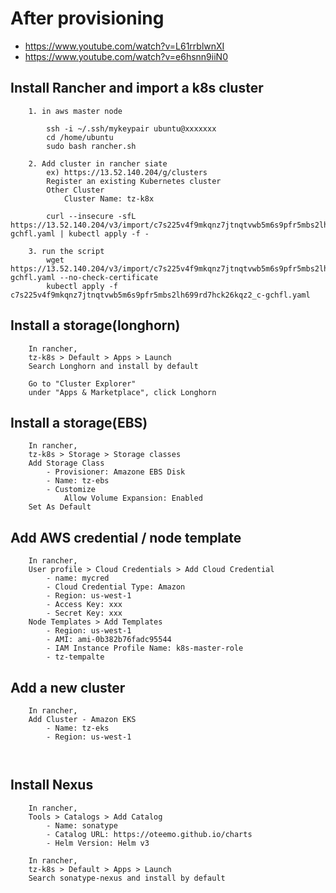 # After provisioning

* https://www.youtube.com/watch?v=L61rrblwnXI
* https://www.youtube.com/watch?v=e6hsnn9iiN0

## Install Rancher and import a k8s cluster
``` 
    1. in aws master node

        ssh -i ~/.ssh/mykeypair ubuntu@xxxxxxx
        cd /home/ubuntu
        sudo bash rancher.sh

    2. Add cluster in rancher siate
        ex) https://13.52.140.204/g/clusters
        Register an existing Kubernetes cluster
        Other Cluster
            Cluster Name: tz-k8x
    
        curl --insecure -sfL https://13.52.140.204/v3/import/c7s225v4f9mkqnz7jtnqtvwb5m6s9pfr5mbs2lh699rd7hck26kqz2_c-gchfl.yaml | kubectl apply -f -

    3. run the script
        wget https://13.52.140.204/v3/import/c7s225v4f9mkqnz7jtnqtvwb5m6s9pfr5mbs2lh699rd7hck26kqz2_c-gchfl.yaml --no-check-certificate
        kubectl apply -f c7s225v4f9mkqnz7jtnqtvwb5m6s9pfr5mbs2lh699rd7hck26kqz2_c-gchfl.yaml
``` 

## Install a storage(longhorn)
``` 
    In rancher,
    tz-k8s > Default > Apps > Launch
    Search Longhorn and install by default

    Go to "Cluster Explorer"
    under "Apps & Marketplace", click Longhorn
```

## Install a storage(EBS)
``` 
    In rancher,
    tz-k8s > Storage > Storage classes
    Add Storage Class
        - Provisioner: Amazone EBS Disk
        - Name: tz-ebs
        - Customize
            Allow Volume Expansion: Enabled
    Set As Default
```

## Add AWS credential / node template
``` 
    In rancher,
    User profile > Cloud Credentials > Add Cloud Credential
        - name: mycred
        - Cloud Credential Type: Amazon
        - Region: us-west-1
        - Access Key: xxx
        - Secret Key: xxx
    Node Templates > Add Templates
        - Region: us-west-1
        - AMI: ami-0b382b76fadc95544
        - IAM Instance Profile Name: k8s-master-role
        - tz-tempalte
```

## Add a new cluster
``` 
    In rancher,
    Add Cluster - Amazon EKS
        - Name: tz-eks
        - Region: us-west-1
        


```

## Install Nexus
``` 
    In rancher,
    Tools > Catalogs > Add Catalog
        - Name: sonatype
        - Catalog URL: https://oteemo.github.io/charts
        - Helm Version: Helm v3

    In rancher,
    tz-k8s > Default > Apps > Launch
    Search sonatype-nexus and install by default



```





 
